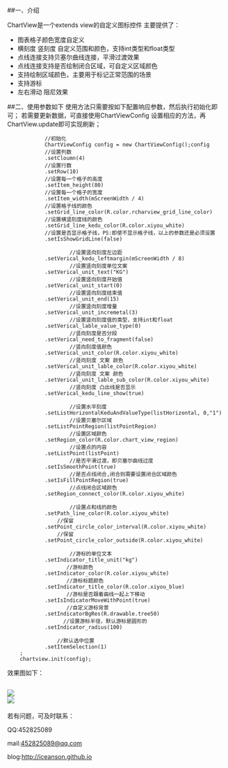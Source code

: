 ﻿##一、介绍

ChartView是一个extends view的自定义图标控件
主要提供了：
    

 - 图表格子颜色宽度自定义
 - 横刻度 竖刻度 自定义范围和颜色，支持int类型和float类型
 - 点线连接支持贝塞尔曲线连接，平滑过渡效果
 - 点线连接支持是否绘制闭合区域，可自定义区域颜色
 - 支持绘制区域颜色，主要用于标记正常范围的场景
 - 支持游标
 - 左右滑动 阻尼效果

##二、使用参数如下
使用方法只需要按如下配置响应参数，然后执行初始化即可；
若需要更新数据，可直接使用ChartViewConfig 设置相应的方法，再ChartView.update即可实现刷新；


                //初始化
                ChartViewConfig config = new ChartViewConfig();config
                //设置列数
                .setCloumn(4)
                //设置行数
                .setRow(10)
                //设置每一个格子的高度
                .setItem_height(80)
                //设置每一个格子的宽度
                .setItem_width(mScreenWidth / 4)
                //设置格子线的颜色
                .setGrid_line_color(R.color.rcharview_grid_line_color)
                //设置横竖刻度线的颜色
                .setGrid_line_kedu_color(R.color.xiyou_white)
                //设置是否显示格子线，PS:即使不显示格子线，以上的参数还是必须设置
                .setIsShowGridLine(false)
                
                        //设置竖向刻度左边距
                .setVerical_kedu_leftmargin(mScreenWidth / 8)
                        //设置竖向刻度单位文案
                .setVerical_unit_text("KG")
                        //设置竖向刻度开始值
                .setVerical_unit_start(0)
                        //设置竖向刻度结束值
                .setVerical_unit_end(15)
                        //设置竖向刻度增量
                .setVerical_unit_incremetal(3)
                        //设置竖向刻度值的类型，支持int和float
                .setVerical_lable_value_type(0)
                        //竖向刻度是否分段
                .setVerical_need_to_fragment(false)
                        //竖向刻度值颜色
                .setVerical_unit_color(R.color.xiyou_white)
                        //竖向刻度 文案 颜色
                .setVerical_unit_lable_color(R.color.xiyou_white)
                        //竖向刻度 文案 颜色
                .setVerical_unit_lable_sub_color(R.color.xiyou_white)
                        //竖向刻度 凸出线是否显示
                .setVerical_kedu_line_show(true)

                        //设置水平刻度
                .setListHorizontalKeduAndValueType(listHorizontal, 0,"1")
                        //设置贝塞尔区域
                .setListPointRegion(listPointRegion)
                        //设置区域颜色
                .setRegion_color(R.color.chart_view_region)
                        //设置点的内容
                .setListPoint(listPoint)
                        //是否平滑过渡，即贝塞尔曲线过度
                .setIsSmoothPoint(true)
                        //是否点线闭合,闭合则需要设置闭合区域颜色
                .setIsFillPointRegion(true)
                        //点线闭合区域颜色
                .setRegion_connect_color(R.color.xiyou_white)

                        //设置点和线的颜色
                .setPath_line_color(R.color.xiyou_white)
                    //保留
                .setPoint_circle_color_interval(R.color.xiyou_white)
                    //保留
                .setPoint_circle_color_outside(R.color.xiyou_white)

                        //游标的单位文本
                .setIndicator_title_unit("kg")
                       //游标颜色
                .setIndicator_color(R.color.xiyou_white)
                       //游标标题颜色
                .setIndicator_title_color(R.color.xiyou_blue)
                       //游标是否跟着曲线一起上下移动
                .setIsIndicatorMoveWithPoint(true)
                       //自定义游标背景
                .setIndicatorBgRes(R.drawable.tree50)
                      //设置游标半径，默认游标是圆形的
                .setIndicator_radius(100)

                    //默认选中位置
                .setItemSelection(1)
        ;
        chartview.init(config);
        
    
效果图如下：

![](http://7xnby9.com1.z0.glb.clouddn.com/sample1.png)	
![](http://7xnby9.com1.z0.glb.clouddn.com/sample3.png)	
----------


若有问题，可及时联系：

QQ:452825089

mail:452825089@qq.com

blog:http://iceanson.github.io
